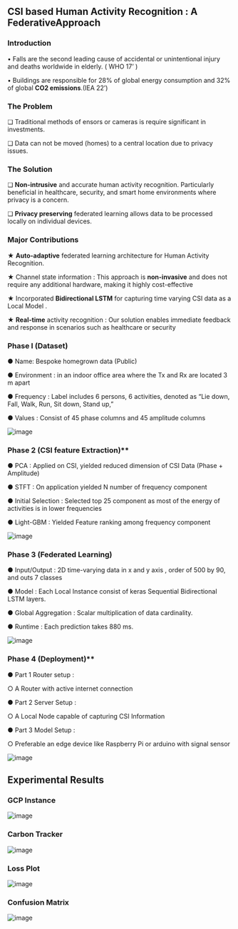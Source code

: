 ## CSI based Human Activity Recognition : A FederativeApproach




### Introduction 

• Falls are the second leading cause of accidental or unintentional injury and deaths worldwide in elderly. ( WHO 17’ )

• Buildings are responsible for 28% of global energy consumption and 32% of global **CO2 emissions**.(IEA 22’)

### The Problem

❏ Traditional methods of ensors or cameras is require significant in investments.

❏ Data can not be moved (homes) to a central location due to privacy issues.




### The Solution

❏ **Non-intrusive** and accurate human activity recognition. Particularly beneficial in healthcare, security, and smart home environments where privacy is a concern.

❏ **Privacy preserving** federated learning allows data to be processed locally on individual devices.


### Major Contributions

★ **Auto-adaptive** federated learning architecture for Human Activity Recognition.

★ Channel state information : This approach is **non-invasive** and does not require any additional hardware, making it highly cost-effective

★ Incorporated **Bidirectional LSTM** for capturing time varying CSI data as a Local Model .

★ **Real-time** activity recognition : Our solution enables immediate feedback and response in scenarios such as healthcare or security




### Phase I (Dataset)

● Name: Bespoke homegrown data (Public)

● Environment : in an indoor office area where the Tx and Rx are located 3 m apart

● Frequency : Label includes 6 persons, 6 activities, denoted as “Lie down, Fall, Walk, Run, Sit down, Stand up,”

● Values : Consist of 45 phase columns and 45 amplitude columns

![image](https://user-images.githubusercontent.com/76607486/232327309-af2cb4fc-bff2-4785-a793-f0df4419643a.png)


### Phase 2 (CSI feature Extraction)**

● PCA : Applied on CSI, yielded reduced dimension of CSI Data (Phase + Amplitude)

● STFT : On application yielded N number of frequency component

● Initial Selection : Selected top 25 component as most of the energy of activities is in lower frequencies

● Light-GBM : Yielded Feature ranking among frequency component

![image](https://user-images.githubusercontent.com/76607486/232327327-fd313cdc-a457-4167-9fe2-daec8606baef.png)


### Phase 3 (Federated Learning)

● Input/Output : 2D time-varying data in x and y axis , order of 500 by 90, and outs 7 classes

● Model : Each Local Instance consist of keras Sequential Bidirectional LSTM layers.

● Global Aggregation : Scalar multiplication of data cardinality.

● Runtime : Each prediction takes 880 ms.

![image](https://user-images.githubusercontent.com/76607486/232327339-fa6ee0db-878c-460c-b0b0-3153f610aee1.png)




### Phase 4 (Deployment)**

● Part 1 Router setup :

  ○ A Router with active internet connection

● Part 2 Server Setup :

  ○ A Local Node capable of capturing CSI Information

● Part 3 Model Setup :

  ○ Preferable an edge device like Raspberry Pi or arduino with signal sensor
  
![image](https://user-images.githubusercontent.com/76607486/232327369-7590e26c-b05d-4c08-a897-974ea0000073.png)



## Experimental Results

### GCP Instance
![image](https://user-images.githubusercontent.com/76607486/232314346-165bfbf6-b2df-4c83-ab54-90d601db30c8.png)

### Carbon Tracker
![image](https://user-images.githubusercontent.com/76607486/232314464-70d4638c-7ab7-465c-978f-a44b77b638ac.png)


### Loss Plot 
![image](https://user-images.githubusercontent.com/76607486/232314452-a2f6b9c5-0079-4564-87c8-bdcce38ca31b.png)


### Confusion Matrix
![image](https://user-images.githubusercontent.com/76607486/232314499-9d51b864-e71c-4460-924b-f778ed7504c1.png)
